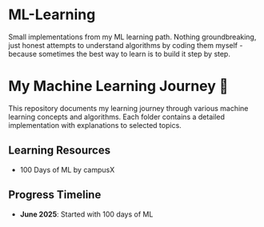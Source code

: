 # ML-Learning
Small implementations from my ML learning path. Nothing groundbreaking, just honest attempts to understand algorithms by coding them myself - because sometimes the best way to learn is to build it step by step.


# My Machine Learning Journey 🚀

This repository documents my learning journey through various machine learning concepts and algorithms. Each folder contains a detailed implementation with explanations to selected topics.



## Learning Resources
- 100 Days of ML by campusX


## Progress Timeline
- **June 2025**: Started with 100 days of ML
